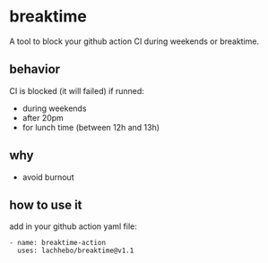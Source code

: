 
# breaktime

A tool to block your github action CI during weekends or breaktime.

## behavior

CI is blocked (it will failed) if runned:

- during weekends
- after 20pm 
- for lunch time (between 12h and 13h)


## why 

- avoid burnout


## how to use it 


add in your github action yaml file:

    - name: breaktime-action
      uses: lachhebo/breaktime@v1.1
